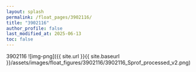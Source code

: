 ```yaml
---
layout: splash
permalink: /float_pages/3902116/
title: "3902116"
author_profile: false
last_modified_at: 2025-06-13
toc: false
---
```

 
3902116
![img-png]({{ site.url }}{{ site.baseurl }}/assets/images/float_figures/3902116/3902116_Sprof_processed_v2.png)